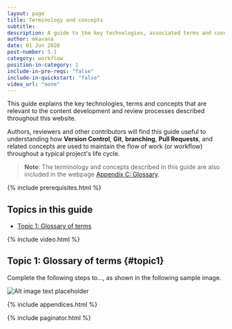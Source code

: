 ```yaml
---
layout: page
title: Terminology and concepts
subtitle:
description: A guide to the key technologies, associated terms and concepts relevant to the content development and review processes.
author: mkavana
date: 01 Jun 2020
post-number: 5.1
category: workflow
position-in-category: 1
include-in-pre-reqs: "false"
include-in-quickstart: "false"
video_url: "none"
---
```


This guide explains the key technologies, terms and concepts that are relevant to the content development and review processes described throughout this website.

Authors, reviewers and other contributors will find this guide useful to understanding how **Version Control**, **Git**, **branching**, **Pull Requests**, and related concepts are used to maintain the flow of work (or workflow) throughout a typical project's life cycle.

> **Note**: The terminology and concepts described in this guide are also included in the webpage [Appendix C: Glossary]({{site.baseurl}}/appendices/glossary.html).

{% include prerequisites.html %}

## Topics in this guide

- [Topic 1: Glossary of terms](#topic1)

{% include video.html %}

## Topic 1: Glossary of terms {#topic1}

Complete the following steps to..., as shown in the following sample image.

![Alt image text placeholder](../assets/images/05-workflow/nomenclature/img-placeholder.png)

{% include appendices.html %}

{% include paginator.html %}
